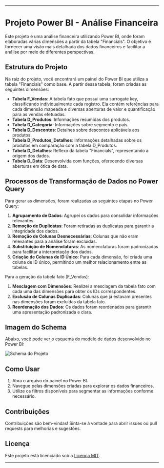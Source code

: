 ---

# Projeto Power BI - Análise Financeira

Este projeto é uma análise financeira utilizando Power BI, onde foram elaboradas várias dimensões a partir da tabela "Financials". O objetivo é fornecer uma visão mais detalhada dos dados financeiros e facilitar a análise por meio de diferentes perspectivas.

## Estrutura do Projeto

Na raiz do projeto, você encontrará um painel do Power BI que utiliza a tabela "Financials" como base. A partir dessa tabela, foram criadas as seguintes dimensões:

- **Tabela F_Vendas**: A tabela fato que possui uma surrogate key, classificando individualmente cada registro. Ela contém referências para cada dimensão mapeada e diversas aberturas de valor e quantificação para as vendas efetuadas.
- **Tabela D_Produtos**: Informações resumidas dos produtos.
- **Tabela D_Categoria**: Informações sobre segmento e país.
- **Tabela D_Descontos**: Detalhes sobre descontos aplicáveis aos produtos.
- **Tabela D_Produtos_Detalhes**: Informações detalhadas sobre os produtos em comparação com a tabela D_Produtos.
- **Tabela D_Detalhes**: Reflexo da tabela "Financials", representando a origem dos dados.
- **Tabela D_Data**: Desenvolvida com funções, oferecendo diversas aberturas em ótica de data.

## Processos de Transformação de Dados no Power Query

Para gerar as dimensões, foram realizadas as seguintes etapas no Power Query:

1. **Agrupamento de Dados**: Agrupei os dados para consolidar informações relevantes.
2. **Remoção de Duplicatas**: Foram retiradas as duplicatas para garantir a integridade dos dados.
3. **Remoção de Colunas Desnecessárias**: Colunas que não eram relevantes para a análise foram excluídas.
4. **Substituição de Nomenclaturas**: As nomenclaturas foram padronizadas para facilitar a interpretação dos dados.
5. **Criação de Colunas de ID Único**: Para cada dimensão, foi criada uma coluna de ID único, permitindo um melhor relacionamento entre as tabelas.

Para a geração da tabela fato (F_Vendas):

1. **Mesclagem com Dimensões**: Realizei a mesclagem da tabela fato com cada uma das dimensões para obter os IDs correspondentes.
2. **Exclusão de Colunas Duplicadas**: Colunas que já estavam presentes nas dimensões foram excluídas da tabela fato.
3. **Reordenação dos Dados**: Os dados foram reordenados para garantir uma apresentação padronizada e clara.

## Imagem do Schema

Abaixo, você pode ver o esquema do modelo de dados desenvolvido no Power BI:

![Schema do Projeto](docs/EstrelaSchema.png)

## Como Usar

1. Abra o arquivo do painel no Power BI.
2. Navegue pelas dimensões criadas para explorar os dados financeiros.
3. Utilize os filtros disponíveis para segmentar as informações conforme necessário.

## Contribuições

Contribuições são bem-vindas! Sinta-se à vontade para abrir issues ou pull requests para melhorias e sugestões.

## Licença

Este projeto está licenciado sob a [Licença MIT](LICENSE).

---